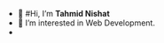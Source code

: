 - 👋 #Hi, I’m **Tahmid Nishat**
- 👀 I’m interested in Web Development.
- 


<!---
tahmid-ni7/tahmid-ni7 is a ✨ special ✨ repository because its `README.md` (this file) appears on your GitHub profile.
You can click the Preview link to take a look at your changes.
--->
